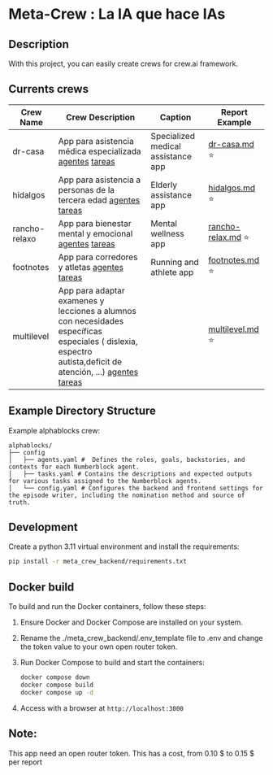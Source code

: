 # Meta-Crew : La IA que hace IAs


## Description
With this project, you can easily create crews for  crew.ai framework. 


## Currents crews

| Crew Name      | Crew Description                                                                                           | Caption                       | Report Example                                                                 |
|----------------|------------------------------------------------------------------------------------------------------------|-------------------------------|------------------------------------------------------------------------------|
| dr-casa        | App para asistencia médica especializada [agentes](etc/configs/dr-casa/config/agents.yaml) [tareas](etc/configs/dr-casa/config/tasks.yaml)     | Specialized medical assistance app | [dr-casa.md](meta-crew-frontend/static/examples/dr-casa.md) ⭐                |
| hidalgos       | App para asistencia a personas de la tercera edad [agentes](etc/configs/hidalgos/config/agents.yaml) [tareas](etc/configs/hidalgos/config/tasks.yaml) | Elderly assistance app       | [hidalgos.md](meta-crew-frontend/static/examples/hidalgos.md) ⭐              |
| rancho-relaxo  | App para bienestar mental y emocional [agentes](etc/configs/rancho-relaxo/config/agents.yaml) [tareas](etc/configs/rancho-relaxo/config/tasks.yaml) | Mental wellness app          | [rancho-relax.md](meta-crew-frontend/static/examples/rancho-relax.md) ⭐      |
| footnotes      | App para corredores y atletas [agentes](etc/configs/footnotes/config/agents.yaml) [tareas](etc/configs/footnotes/config/tasks.yaml)             | Running and athlete app      | [footnotes.md](meta-crew-frontend/static/examples/footnotes.md) ⭐            |
| multilevel    | App para adaptar examenes y lecciones a alumnos con necesidades específicas especiales ( dislexia, espectro autista,deficit de atención, ...) [agentes](etc/configs/multilevel/config/agents.yaml) [tareas](etc/configs/multilevel/config/tasks.yaml)     |   | [multilevel.md](meta-crew-frontend/static/examples/multilevel.md) ⭐            |

## Example Directory Structure

Example alphablocks crew:
```
alphablocks/
├── config
│   ├── agents.yaml #  Defines the roles, goals, backstories, and contexts for each Numberblock agent.
│   ├── tasks.yaml # Contains the descriptions and expected outputs for various tasks assigned to the Numberblock agents.
│   └── config.yaml # Configures the backend and frontend settings for the episode writer, including the nomination method and source of truth.
```

## Development
Create a python 3.11 virtual environment and install the requirements:
```bash
pip install -r meta_crew_backend/requirements.txt
```

## Docker build
To build and run the Docker containers, follow these steps:

1. Ensure Docker and Docker Compose are installed on your system.

2. Rename the ./meta_crew_backend/.env_template file to .env and change the token value to your own open router token.

5. Run Docker Compose to build and start the containers:
   ```bash
   docker compose down
   docker compose build
   docker compose up -d
   ```
6. Access with a browser at `http://localhost:3000` 

## Note:
This app need an open router token. This has a cost, from 0.10 $ to 0.15 $ per report
